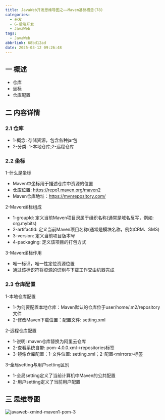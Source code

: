 ```yaml
---
title: JavaWeb开发思维导图之——Maven基础概念(78)
categories:
  - 开发
  - G-后端开发
  - JavaWeb
tags:
  - JavaWeb
abbrlink: 68bd12ad
date: 2025-03-12 09:26:48
---
```

## 一 概述

* 仓库
* 坐标
* 仓库配置

<!--more-->

## 二 内容详情

### 2.1 仓库

* 1-概念: 存储资源，包含各种jar包
* 2-分类: 1-本地仓库;2-远程仓库

### 2.2 坐标

1-什么是坐标

* Maven中坐标用于描述仓库中资源的位置
* 仓库位置: https://repo1.maven.org/maven2
* Maven仓库地址：https://mvnrepository.com/

2-Maven坐标组成

* 1-groupId: 定义当前Maven项目隶属于组织名称(通常是域名反写，例如: org.mybits)
* 2-artifactId: 定义当前Maven项目名称(通常是模块名称，例如CRM、SMS)
* 3-version: 定义当前项目版本号
* 4-packaging: 定义该项目的打包方式

3-Maven坐标作用

* 唯一标识，唯一性定位资源位置
* 通过该标识符将资源的识别与下载工作交由机器完成

### 2.3 仓库配置

1-本地仓库配置

* 1-为何要配置本地仓库：Maven默认的仓库位于user/home/.m2/repository文件
* 2-修改Maven下载位置：配置文件: setting.xml

2-远程仓库配置

* 1-说明: maven仓库替换为阿里云仓库
* 2-查看系统自带: pom-4.0.0.xml->repositories标签
* 3-镜像仓库配置：1-文件位置: setting.xml；2-配置\<mirrors>标签

3-全局setting与用户setting区别

* 1-全局setting定义了当前计算机中Maven的公共配置
* 2-用户setting定义了当前用户配置

## 三 思维导图

![javaweb-xmind-maven1-pom-3][1]



[1]:https://cdn.jsdelivr.net/gh/PGzxc/CDN/blog-java/javaweb-xmind-maven1-pom-3.png